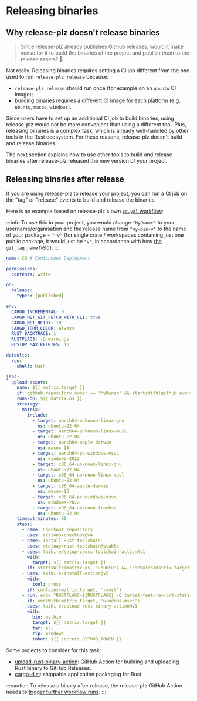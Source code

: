 # Releasing binaries

## Why release-plz doesn't release binaries

> Since release-plz already publishes GitHub releases, would it
> make sense for it to build the binaries of the project and publish
> them to the release assets? 🤔

Not really. Releasing binaries requires setting a CI job different
from the one used to run `release-plz release` because:

- `release-plz release` should run once (for example on an `ubuntu` CI image);
- building binaries requires a different CI image for each platform
  (e.g. `ubuntu`, `macos`, `windows`).

Since users have to set up an additional CI job to build binaries, using release-plz
would not be more convenient than using a different tool.
Plus, releasing binaries is a complex task, which is already well-handled by
other tools in the Rust ecosystem.
For these reasons, release-plz doesn't build and release binaries.

The next section explains how to use other tools to build and release binaries after
release-plz released the new version of your project.

## Releasing binaries after release

If you are using release-plz to release your project, you can
run a CI job on the "tag" or "release" events to build and release the binaries.

Here is an example based on release-plz's own
[`cd.yml` workflow](https://github.com/release-plz/release-plz/blob/main/.github/workflows/cd.yml):

:::info
To use this in your project, you would change `"MyOwner"` to your username/organisation
and the release name from `"my-bin-v"` to the name of your package + `"-v"`
(for single crate / workspaces
containing just one public package, it would just be `"v"`, in accordance with how
[the `git_tag_name` field](https://release-plz.dev/docs/config#the-git_tag_name-field)).
:::

```yaml
name: CD # Continuous Deployment

permissions:
  contents: write

on:
  release:
    types: [published]

env:
  CARGO_INCREMENTAL: 0
  CARGO_NET_GIT_FETCH_WITH_CLI: true
  CARGO_NET_RETRY: 10
  CARGO_TERM_COLOR: always
  RUST_BACKTRACE: 1
  RUSTFLAGS: -D warnings
  RUSTUP_MAX_RETRIES: 10

defaults:
  run:
    shell: bash

jobs:
  upload-assets:
    name: ${{ matrix.target }}
    if: github.repository_owner == 'MyOwner' && startsWith(github.event.release.name, 'my-bin-v')
    runs-on: ${{ matrix.os }}
    strategy:
      matrix:
        include:
          - target: aarch64-unknown-linux-gnu
            os: ubuntu-22.04
          - target: aarch64-unknown-linux-musl
            os: ubuntu-22.04
          - target: aarch64-apple-darwin
            os: macos-13
          - target: aarch64-pc-windows-msvc
            os: windows-2022
          - target: x86_64-unknown-linux-gnu
            os: ubuntu-22.04
          - target: x86_64-unknown-linux-musl
            os: ubuntu-22.04
          - target: x86_64-apple-darwin
            os: macos-13
          - target: x86_64-pc-windows-msvc
            os: windows-2022
          - target: x86_64-unknown-freebsd
            os: ubuntu-22.04
    timeout-minutes: 60
    steps:
      - name: Checkout repository
        uses: actions/checkout@v4
      - name: Install Rust toolchain
        uses: dtolnay/rust-toolchain@stable
      - uses: taiki-e/setup-cross-toolchain-action@v1
        with:
          target: ${{ matrix.target }}
        if: startsWith(matrix.os, 'ubuntu') && !contains(matrix.target, '-musl')
      - uses: taiki-e/install-action@v2
        with:
          tool: cross
        if: contains(matrix.target, '-musl')
      - run: echo "RUSTFLAGS=${RUSTFLAGS} -C target-feature=+crt-static" >> "${GITHUB_ENV}"
        if: endsWith(matrix.target, 'windows-msvc')
      - uses: taiki-e/upload-rust-binary-action@v1
        with:
          bin: my-bin
          target: ${{ matrix.target }}
          tar: all
          zip: windows
          token: ${{ secrets.GITHUB_TOKEN }}
```

Some projects to consider for this task:

- [upload-rust-binary-action](https://github.com/taiki-e/upload-rust-binary-action):
  GitHub Action for building and uploading Rust binary to GitHub Releases.
- [cargo-dist](https://crates.io/crates/cargo-dist):
  shippable application packaging for Rust.

:::caution
To release a binary after release, the release-plz GitHub Action needs to
[trigger further workflow runs](../github/token.md).
:::
